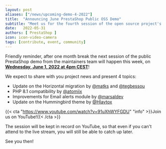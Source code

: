 ```yaml
---
layout: post
aliases: ["/news/upcoming-demo-4-2022"]
title:  "Announcing June PrestaShop Public OSS Demo"
subtitle: "Meet us for the fourth session of the open source project's public demo in 2022"
date:   2022-05-31
authors: [ PrestaShop ]
icon: icon-video-camera
tags: [contribute, event, community]
---
```


Friendly reminder, after one month break the next session of the public PrestaShop demo from the maintainers team will happen this week, on [**Wednesday, June 1, 2022 at 4pm CEST**](https://www.youtube.com/watch?v=91uXhWYFGDU)!

We expect to share with you project news and present 4 topics:
- Update on the Horizontal migration by [@matks](https://github.com/matks) and [@tegbessou](https://github.com/tegbessou)
- PHP 8.1 compatibility by [@atomiix](https://github.com/atomiix)
- Improvements for Email alerts module by [@marsaldev](https://github.com/marsaldev)
- Update on the Hummingbird theme by [@Hlavtox](https://github.com/Hlavtox)

{{< cta "https://www.youtube.com/watch?v=91uXhWYFGDU" "info" >}}Join us on YouTube!{{< /cta >}}

The session will be kept in record on YouTube, so that even if you can't attend to the live stream, you will still be able to catch up later.

See you then!

